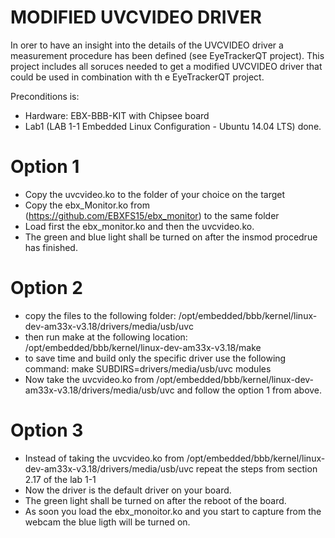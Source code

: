 # MODIFIED UVCVIDEO DRIVER

In orer to have an insight into the details of the UVCVIDEO driver a measurement procedure has been defined (see EyeTrackerQT project). This project includes all soruces needed to get a modified UVCVIDEO driver that could be used in combination with th e EyeTrackerQT project.

Preconditions is:
* Hardware: EBX-BBB-KIT with Chipsee board
* Lab1 (LAB 1-1 Embedded Linux Configuration - Ubuntu 14.04 LTS) done.


# Option 1
* Copy the uvcvideo.ko to the folder of your choice on the target
* Copy the ebx_Monitor.ko from (https://github.com/EBXFS15/ebx_monitor) to the same folder
* Load first the ebx_monitor.ko and then the uvcvideo.ko.
* The green and blue light shall be turned on after the insmod procedrue has finished.

# Option 2
* copy the files to the following folder:
/opt/embedded/bbb/kernel/linux-dev-am33x-v3.18/drivers/media/usb/uvc
* then run make at the following location:
/opt/embedded/bbb/kernel/linux-dev-am33x-v3.18/make
* to save time and build only the specific driver use the following command:
make SUBDIRS=drivers/media/usb/uvc modules
* Now take the uvcvideo.ko from /opt/embedded/bbb/kernel/linux-dev-am33x-v3.18/drivers/media/usb/uvc and follow the option 1 from above.

# Option 3
* Instead of taking the uvcvideo.ko from /opt/embedded/bbb/kernel/linux-dev-am33x-v3.18/drivers/media/usb/uvc repeat the steps from section 2.17 of the lab 1-1
* Now the driver is the default driver on your board.
* The green light shall be turned on after the reboot of the board.
* As soon you load the ebx_monoitor.ko and you start to capture from the webcam the blue ligth will be turned on.


